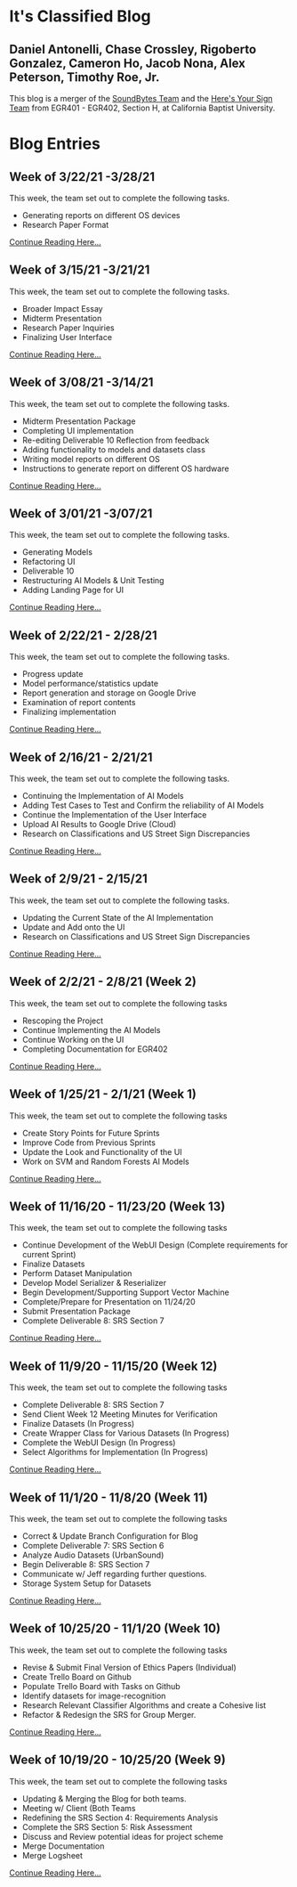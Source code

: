 # It's Classified Blog
## Daniel Antonelli, Chase Crossley, Rigoberto Gonzalez, Cameron Ho, Jacob Nona, Alex Peterson, Timothy Roe, Jr.

This blog is a merger of the [SoundBytes Team](https://soundbytes-cbu.github.io/blog/) and the [Here's Your Sign Team](https://cbu2020-21capstone-heresyoursign.blogspot.com/) from EGR401 - EGR402, Section H, at California Baptist University.

# Blog Entries

## Week of 3/22/21 -3/28/21
This week, the team set out to complete the following tasks.

- Generating reports on different OS devices
- Research Paper Format

[Continue Reading Here...](blog14.md)

## Week of 3/15/21 -3/21/21
This week, the team set out to complete the following tasks.

- Broader Impact Essay
- Midterm Presentation  
- Research Paper Inquiries
- Finalizing User Interface

[Continue Reading Here...](blog13.md)

## Week of 3/08/21 -3/14/21
This week, the team set out to complete the following tasks.

- Midterm Presentation Package
- Completing UI implementation 
- Re-editing Deliverable 10 Reflection from feedback
- Adding functionality to models and datasets class
- Writing model reports on different OS
- Instructions to generate report on different OS hardware

[Continue Reading Here...](blog12.md)

## Week of 3/01/21 -3/07/21
This week, the team set out to complete the following tasks.

- Generating Models
- Refactoring UI 
- Deliverable 10
- Restructuring AI Models & Unit Testing
- Adding Landing Page for UI 

[Continue Reading Here...](blog11.md)

## Week of 2/22/21 - 2/28/21
This week, the team set out to complete the following tasks.

- Progress update
- Model performance/statistics update
- Report generation and storage on Google Drive
- Examination of report contents
- Finalizing implementation

[Continue Reading Here...](blog10.md)

## Week of 2/16/21 - 2/21/21
This week, the team set out to complete the following tasks.

- Continuing the Implementation of AI Models
- Adding Test Cases to Test and Confirm the reliability of AI Models
- Continue the Implementation of the User Interface
- Upload AI Results to Google Drive (Cloud)
- Research on Classifications and US Street Sign Discrepancies

[Continue Reading Here...](blog9.md)

## Week of 2/9/21 - 2/15/21
This week, the team set out to complete the following tasks.

- Updating the Current State of the AI Implementation
- Update and Add onto the UI
- Research on Classifications and US Street Sign Discrepancies

[Continue Reading Here...](blog8.md)

## Week of 2/2/21 - 2/8/21 (Week 2)
This week, the team set out to complete the following tasks

- Rescoping the Project
- Continue Implementing the AI Models
- Continue Working on the UI
- Completing Documentation for EGR402

[Continue Reading Here...](blog7.md)


## Week of 1/25/21 - 2/1/21 (Week 1)
This week, the team set out to complete the following tasks

- Create Story Points for Future Sprints
- Improve Code from Previous Sprints
- Update the Look and Functionality of the UI
- Work on SVM and Random Forests AI Models

[Continue Reading Here...](blog6.md)

## Week of 11/16/20 - 11/23/20 (Week 13)

This week, the team set out to complete the following tasks

- Continue Development of the WebUI Design (Complete requirements for current Sprint)
- Finalize Datasets
- Perform Dataset Manipulation
- Develop Model Serializer & Reserializer
- Begin Development/Supporting Support Vector Machine
- Complete/Prepare for Presentation on 11/24/20
- Submit Presentation Package
- Complete Deliverable 8: SRS Section 7

[Continue Reading Here...](blog5.md)

## Week of 11/9/20 - 11/15/20 (Week 12)

This week, the team set out to complete the following tasks

- Complete Deliverable 8: SRS Section 7
- Send Client Week 12 Meeting Minutes for Verification
- Finalize Datasets (In Progress)
- Create Wrapper Class for Various Datasets (In Progress)
- Complete the WebUI Design (In Progress)
- Select Algorithms for Implementation (In Progress)

[Continue Reading Here...](blog4.md)

## Week of 11/1/20 - 11/8/20 (Week 11)

This week, the team set out to complete the following tasks

- Correct & Update Branch Configuration for Blog
- Complete Deliverable 7: SRS Section 6
- Analyze Audio Datasets (UrbanSound)
- Begin Deliverable 8: SRS Section 7
- Communicate w/ Jeff regarding further questions.
- Storage System Setup for Datasets

[Continue Reading Here...](blog3.md)


## Week of 10/25/20 - 11/1/20 (Week 10)

This week, the team set out to complete the following tasks

- Revise & Submit Final Version of Ethics Papers (Individual)
- Create Trello Board on Github
- Populate Trello Board with Tasks on Github
- Identify datasets for image-recognition
- Research Relevant Classifier Algorithms and create a Cohesive list
- Refactor & Redesign the SRS for Group Merger.

[Continue Reading Here...](blog2.md)

## Week of 10/19/20 - 10/25/20 (Week 9)

This week, the team set out to complete the following tasks

- Updating & Merging the Blog for both teams.
- Meeting w/ Client (Both Teams
- Redefining the SRS Section 4: Requirements Analysis
- Complete the SRS Section 5: Risk Assessment
- Discuss and Review potential ideas for project scheme
- Merge Documentation
- Merge Logsheet

[Continue Reading Here...](blog1.md)
